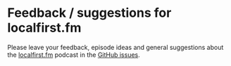# Feedback / suggestions for localfirst.fm

Please leave your feedback, episode ideas and general suggestions about the [localfirst.fm](https://www.localfirst.fm/) podcast in the [GitHub issues](https://github.com/localfirstfm/feedback/issues).
